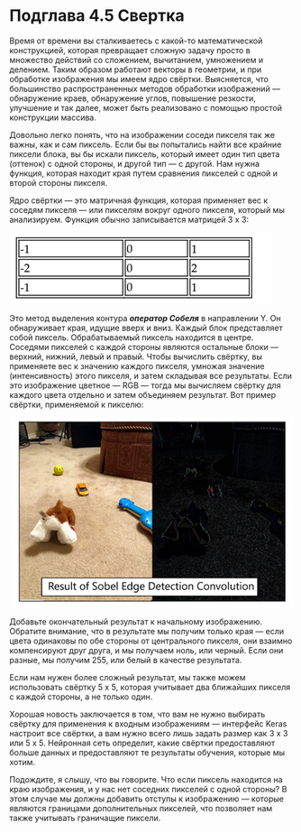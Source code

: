 # Подглава 4.5 Свертка

Время от времени вы сталкиваетесь с какой-то математической конструкцией, которая превращает сложную задачу просто в множество действий со сложением, вычитанием, умножением и делением. Таким образом работают векторы в геометрии, и при обработке изображения мы имеем ядро свёртки. Выясняется, что большинство распространенных методов обработки изображений — обнаружение краев, обнаружение углов, повышение резкости, улучшение и так далее, может быть реализовано с помощью простой конструкции массива.

Довольно легко понять, что на изображении соседи пикселя так же важны, как и сам пиксель. Если бы вы попытались найти все крайние пиксели блока, вы бы искали пиксель, который имеет один тип цвета \(оттенок\) с одной стороны, и другой тип — с другой. Нам нужна функция, которая находит края путем сравнения пикселей с одной и второй стороны пикселя.

Ядро свёртки — это матричная функция, которая применяет вес к соседям пикселя — или пикселям вокруг одного пикселя, который мы анализируем. Функция обычно записывается матрицей 3 x 3:

![](.gitbook/assets/image%20%285%29.png)

Это метод выделения контура _**оператор Собеля**_ в направлении Y. Он обнаруживает края, идущие вверх и вниз. Каждый блок представляет собой пиксель. Обрабатываемый пиксель находится в центре. Соседями пикселей с каждой стороны являются остальные блоки — верхний, нижний, левый и правый. Чтобы вычислить свёртку, вы применяете вес к значению каждого пикселя, умножая значение \(интенсивность\) этого пикселя, и затем складывая все результаты. Если это изображение цветное — RGB — тогда мы вычисляем свёртку для каждого цвета отдельно и затем объединяем результат. Вот пример свёртки, применяемой к пикселю:

![](.gitbook/assets/image%20%288%29.png)

Добавьте окончательный результат к начальному изображению. Обратите внимание, что в результате мы получим только края — если цвета одинаковы по обе стороны от центрального пикселя, они взаимно компенсируют друг друга, и мы получаем ноль, или черный. Если они разные, мы получим 255, или белый в качестве результата.

Если нам нужен более сложный результат, мы также можем использовать свёртку 5 x 5, которая учитывает два ближайших пикселя с каждой стороны, а не только один.

Хорошая новость заключается в том, что вам не нужно выбирать свёртку для применения к входным изображениям — интерфейс Keras настроит все свёртки, а вам нужно всего лишь задать размер как 3 x 3 или 5 x 5. Нейронная сеть определит, какие свёртки предоставляют больше данных и предоставляют те результаты обучения, которые мы хотим.

Подождите, я слышу, что вы говорите. Что если пиксель находится на краю изображения, и у нас нет соседних пикселей с одной стороны? В этом случае мы должны добавить отступы к изображению — которые являются границами дополнительных пикселей, что позволяет нам также учитывать граничащие пиксели.

